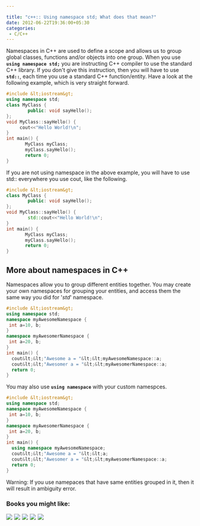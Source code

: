 ```yaml
---

title: "c++:: Using namespace std; What does that mean?"
date: 2012-06-22T19:36:00+05:30
categories:
 - C/C++
---
```


Namespaces in C++ are used to define a scope and allows us to group global classes, functions and/or objects into one group. 
When you use <code><strong>using namespace std;</strong></code> you are instructing C++ compiler to use the standard C++ library. If you don't give this instruction, then you will have to use <code><strong>std::</strong></code>, each time you use a standard C++ function/entity. 
 Have a look at the following example, which is very straight forward.

```cpp
#include &lt;iostream&gt;
using namespace std;
class MyClass {
        public: void sayHello();
};
void MyClass::sayHello() {
     cout<<"Hello World!\n";
}
int main() {
       MyClass myClass;
       myClass.sayHello();
       return 0;
}
```
 
If you are not using namespace in the above example, you will have to use std:: everywhere you use cout, like the following. 
 
```cpp
#include &lt;iostream&gt;
class MyClass {
        public: void sayHello();
};
void MyClass::sayHello() {
        std::cout<<"Hello World!\n";
}
int main() {
       MyClass myClass;
       myClass.sayHello();
       return 0;
}
```

<h2>More about namespaces in C++</h2>Namespaces allow you to group different entities together. You may create your own namespaces for grouping your entities, and access them the same way you did for '<em>std</em>' namespace. 
 
 ```cpp
#include &lt;iostream&gt;
using namespace std;
namespace myAwesomeNamespace {
  int a=10, b;
}
namespace myAwesomerNamespace {
  int a=20, b;
}
int main() {
   cout&lt;&lt;"Awesome a = "&lt;&lt;myAwesomeNamespace::a;
   cout&lt;&lt;"Awesomer a = "&lt;&lt;myAwesomerNamespace::a;
   return 0;
}
```
 
You may also use <code><strong>using namespace</strong></code> with your custom namespces. 
 
 ```cpp
#include &lt;iostream&gt;
using namespace std;
namespace myAwesomeNamespace {
  int a=10, b;
}
namespace myAwesomerNamespace {
  int a=20, b;
}
int main() {
   using namespace myAwesomeNamespace;
   cout&lt;&lt;"Awesome a = "&lt;&lt;a;
   cout&lt;&lt;"Awesomer a = "&lt;&lt;myAwesomerNamespace::a;
   return 0;
}
```
 
Warning: If you use namepaces that have same entities grouped in it, then it will result in ambiguity error. 

<div class="my-amazon-links">
<h3>Books you might like:</h3> <a href="http://www.amazon.com/gp/product/1840784326/ref=as_li_ss_il?ie=UTF8&tag=thelaccur-20&linkCode=as2&camp=1789&creative=390957&creativeASIN=1840784326"><img border="0" src="http://ws.assoc-amazon.com/widgets/q?_encoding=UTF8&Format=_SL160_&ASIN=1840784326&MarketPlace=US&ID=AsinImage&WS=1&tag=thelaccur-20&ServiceVersion=20070822" ></a><img src="http://www.assoc-amazon.com/e/ir?t=thelaccur-20&l=as2&o=1&a=1840784326" width="1" height="1" border="0" alt="" style="border:none !important; margin:0px !important;" /> <a href="http://www.amazon.com/gp/product/0672329417/ref=as_li_ss_il?ie=UTF8&tag=thelaccur-20&linkCode=as2&camp=1789&creative=390957&creativeASIN=0672329417"><img border="0" src="http://ws.assoc-amazon.com/widgets/q?_encoding=UTF8&Format=_SL160_&ASIN=0672329417&MarketPlace=US&ID=AsinImage&WS=1&tag=thelaccur-20&ServiceVersion=20070822" ></a><img src="http://www.assoc-amazon.com/e/ir?t=thelaccur-20&l=as2&o=1&a=0672329417" width="1" height="1" border="0" alt="" style="border:none !important; margin:0px !important;" /> <a href="http://www.amazon.com/gp/product/0596004192/ref=as_li_ss_il?ie=UTF8&tag=thelaccur-20&linkCode=as2&camp=1789&creative=390957&creativeASIN=0596004192"><img border="0" src="http://ws.assoc-amazon.com/widgets/q?_encoding=UTF8&Format=_SL160_&ASIN=0596004192&MarketPlace=US&ID=AsinImage&WS=1&tag=thelaccur-20&ServiceVersion=20070822" ></a><img src="http://www.assoc-amazon.com/e/ir?t=thelaccur-20&l=as2&o=1&a=0596004192" width="1" height="1" border="0" alt="" style="border:none !important; margin:0px !important;" />  <a href="http://www.amazon.com/gp/product/020170353X/ref=as_li_ss_il?ie=UTF8&tag=thelaccur-20&linkCode=as2&camp=1789&creative=390957&creativeASIN=020170353X"><img border="0" src="http://ws.assoc-amazon.com/widgets/q?_encoding=UTF8&Format=_SL160_&ASIN=020170353X&MarketPlace=US&ID=AsinImage&WS=1&tag=thelaccur-20&ServiceVersion=20070822" ></a><img src="http://www.assoc-amazon.com/e/ir?t=thelaccur-20&l=as2&o=1&a=020170353X" width="1" height="1" border="0" alt="" style="border:none !important; margin:0px !important;" /> <a href="http://www.amazon.com/gp/product/0470317264/ref=as_li_ss_il?ie=UTF8&tag=thelaccur-20&linkCode=as2&camp=1789&creative=390957&creativeASIN=0470317264"><img border="0" src="http://ws.assoc-amazon.com/widgets/q?_encoding=UTF8&Format=_SL160_&ASIN=0470317264&MarketPlace=US&ID=AsinImage&WS=1&tag=thelaccur-20&ServiceVersion=20070822" ></a><img src="http://www.assoc-amazon.com/e/ir?t=thelaccur-20&l=as2&o=1&a=0470317264" width="1" height="1" border="0" alt="" style="border:none !important; margin:0px !important;" /> 
 
